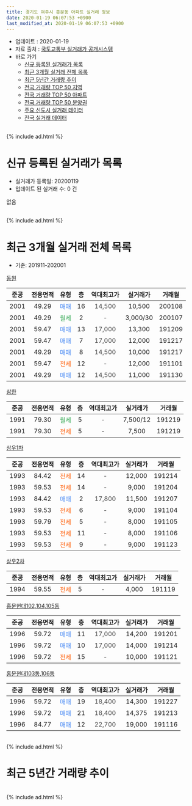 ```yaml
---
title: 경기도 여주시 홍문동 아파트 실거래 정보
date: 2020-01-19 06:07:53 +0900
last_modified_at: 2020-01-19 06:07:53 +0900
---
```


* 업데이트 : 2020-01-19
* 자료 출처 : [국토교통부 실거래가 공개시스템](http://rt.molit.go.kr)
* 바로 가기
    * [신규 등록된 실거래가 목록](#신규-등록된-실거래가-목록)
    * [최근 3개월 실거래 전체 목록](#최근-3개월-실거래-전체-목록)
    * [최근 5년간 거래량 추이](#최근-5년간-거래량-추이)
    * [전국 거래량 TOP 50 지역](https://apt-info.github.io/apt-trade-info/최근-3개월-전국에서-가장-거래가-많이-발생한-지역)
    * [전국 거래량 TOP 50 아파트](https://apt-info.github.io/apt-trade-info/최근-3개월-전국에서-가장-거래가-많이-발생한-아파트)
    * [전국 거래량 TOP 50 분양권](https://apt-info.github.io/apt-trade-info/최근-3개월-전국에서-가장-거래가-많이-발생한-분양권)
    * [주요 신도시 실거래 데이터](https://apt-info.github.io/apt-trade-info/주요-신도시)
    * [전국 실거래 데이터](https://apt-info.github.io/apt-trade-info/전국)
<br>
{% include ad.html %}
<br>

# 신규 등록된 실거래가 목록
* 실거래가 등록일: 20200119
* 업데이트 된 실거래 수: 0 건

없음

<br>
{% include ad.html %}
<br>

# 최근 3개월 실거래 전체 목록
* 기준: 201911-202001


[동원](https://search.naver.com/search.naver?query=%EA%B2%BD%EA%B8%B0%EB%8F%84+%EC%97%AC%EC%A3%BC%EC%8B%9C+%ED%99%8D%EB%AC%B8%EB%8F%99+%EB%8F%99%EC%9B%90)

|준공|전용면적|유형|층|역대최고가|실거래가|거래월|
|:---:|:---:|:---:|:---:|:---:|:---:|:---:|
|2001|49.29|<span style="color:#4285f3">매매</span>|16|<span style="color:#444444">14,500</span>|10,500|200108|
|2001|49.29|<span style="color:#34a853">월세</span>|2|<span style="color:#444444">-</span>|3,000/30|200107|
|2001|59.47|<span style="color:#4285f3">매매</span>|13|<span style="color:#444444">17,000</span>|13,300|191209|
|2001|59.47|<span style="color:#4285f3">매매</span>|7|<span style="color:#444444">17,000</span>|12,000|191217|
|2001|49.29|<span style="color:#4285f3">매매</span>|8|<span style="color:#444444">14,500</span>|10,000|191217|
|2001|59.47|<span style="color:#ff5a00">전세</span>|12|<span style="color:#444444">-</span>|12,000|191101|
|2001|49.29|<span style="color:#4285f3">매매</span>|12|<span style="color:#444444">14,500</span>|11,000|191130|

[삼한](https://search.naver.com/search.naver?query=%EA%B2%BD%EA%B8%B0%EB%8F%84+%EC%97%AC%EC%A3%BC%EC%8B%9C+%ED%99%8D%EB%AC%B8%EB%8F%99+%EC%82%BC%ED%95%9C)

|준공|전용면적|유형|층|역대최고가|실거래가|거래월|
|:---:|:---:|:---:|:---:|:---:|:---:|:---:|
|1991|79.30|<span style="color:#34a853">월세</span>|5|<span style="color:#444444">-</span>|7,500/12|191219|
|1991|79.30|<span style="color:#ff5a00">전세</span>|5|<span style="color:#444444">-</span>|7,500|191219|

[상우1차](https://search.naver.com/search.naver?query=%EA%B2%BD%EA%B8%B0%EB%8F%84+%EC%97%AC%EC%A3%BC%EC%8B%9C+%ED%99%8D%EB%AC%B8%EB%8F%99+%EC%83%81%EC%9A%B01%EC%B0%A8)

|준공|전용면적|유형|층|역대최고가|실거래가|거래월|
|:---:|:---:|:---:|:---:|:---:|:---:|:---:|
|1993|84.42|<span style="color:#ff5a00">전세</span>|14|<span style="color:#444444">-</span>|12,000|191214|
|1993|59.53|<span style="color:#ff5a00">전세</span>|14|<span style="color:#444444">-</span>|9,000|191204|
|1993|84.42|<span style="color:#4285f3">매매</span>|2|<span style="color:#444444">17,800</span>|11,500|191207|
|1993|59.53|<span style="color:#ff5a00">전세</span>|6|<span style="color:#444444">-</span>|9,000|191104|
|1993|59.79|<span style="color:#ff5a00">전세</span>|5|<span style="color:#444444">-</span>|8,000|191105|
|1993|59.53|<span style="color:#ff5a00">전세</span>|11|<span style="color:#444444">-</span>|8,000|191106|
|1993|59.53|<span style="color:#ff5a00">전세</span>|9|<span style="color:#444444">-</span>|9,000|191123|

[상우2차](https://search.naver.com/search.naver?query=%EA%B2%BD%EA%B8%B0%EB%8F%84+%EC%97%AC%EC%A3%BC%EC%8B%9C+%ED%99%8D%EB%AC%B8%EB%8F%99+%EC%83%81%EC%9A%B02%EC%B0%A8)

|준공|전용면적|유형|층|역대최고가|실거래가|거래월|
|:---:|:---:|:---:|:---:|:---:|:---:|:---:|
|1994|59.55|<span style="color:#ff5a00">전세</span>|5|<span style="color:#444444">-</span>|4,000|191119|

[홍문현대102,104,105동](https://search.naver.com/search.naver?query=%EA%B2%BD%EA%B8%B0%EB%8F%84+%EC%97%AC%EC%A3%BC%EC%8B%9C+%ED%99%8D%EB%AC%B8%EB%8F%99+%ED%99%8D%EB%AC%B8%ED%98%84%EB%8C%80102%2C104%2C105%EB%8F%99)

|준공|전용면적|유형|층|역대최고가|실거래가|거래월|
|:---:|:---:|:---:|:---:|:---:|:---:|:---:|
|1996|59.72|<span style="color:#4285f3">매매</span>|11|<span style="color:#444444">17,000</span>|14,200|191201|
|1996|59.72|<span style="color:#4285f3">매매</span>|10|<span style="color:#444444">17,000</span>|14,000|191214|
|1996|59.72|<span style="color:#ff5a00">전세</span>|15|<span style="color:#444444">-</span>|10,000|191121|

[홍문현대103동,106동](https://search.naver.com/search.naver?query=%EA%B2%BD%EA%B8%B0%EB%8F%84+%EC%97%AC%EC%A3%BC%EC%8B%9C+%ED%99%8D%EB%AC%B8%EB%8F%99+%ED%99%8D%EB%AC%B8%ED%98%84%EB%8C%80103%EB%8F%99%2C106%EB%8F%99)

|준공|전용면적|유형|층|역대최고가|실거래가|거래월|
|:---:|:---:|:---:|:---:|:---:|:---:|:---:|
|1996|59.72|<span style="color:#4285f3">매매</span>|19|<span style="color:#444444">18,400</span>|14,300|191227|
|1996|59.72|<span style="color:#4285f3">매매</span>|21|<span style="color:#444444">18,400</span>|14,375|191213|
|1996|84.77|<span style="color:#4285f3">매매</span>|12|<span style="color:#444444">22,700</span>|19,000|191116|


<br>
{% include ad.html %}
<br>

# 최근 5년간 거래량 추이


<div style="width:100%;">
    <canvas id="deal_progress" height="200"></canvas>
</div>

<script>
new Chart(document.getElementById("deal_progress"), {
    type: 'line',
    data: {
        labels: ['201501','201502','201503','201504','201505','201506','201507','201508','201509','201510','201511','201512','201601','201602','201603','201604','201605','201606','201607','201608','201609','201610','201611','201612','201701','201702','201703','201704','201705','201706','201707','201708','201709','201710','201711','201712','201801','201802','201803','201804','201805','201806','201807','201808','201809','201810','201811','201812','201901','201902','201903','201904','201905','201906','201907','201908','201909','201910','201911','201912','202001'],
        datasets: [{
            label: '매매',
            pointRadius: 1,
            data: [16, 11, 16, 12, 11, 18, 21, 13, 9, 7, 14, 6, 7, 10, 15, 12, 13, 11, 4, 9, 10, 10, 5, 8, 2, 9, 4, 5, 3, 5, 4, 7, 6, 1, 4, 6, 15, 6, 10, 3, 8, 3, 4, 5, 4, 9, 7, 5, 5, 8, 8, 5, 9, 5, 4, 7, 8, 6, 2, 8, 1],
            borderColor: "rgba(255, 201, 14, 1)",
            backgroundColor: "rgba(255, 201, 14, 0.5)",
            fill: false,
            lineTension: 0
        },{
            label: '전월세',
            pointRadius: 1,
            data: [18, 13, 16, 10, 11, 4, 10, 9, 11, 8, 9, 5, 9, 9, 17, 6, 9, 4, 7, 6, 8, 12, 11, 11, 9, 8, 13, 19, 7, 8, 3, 7, 4, 8, 6, 11, 9, 9, 11, 9, 9, 8, 6, 7, 5, 7, 8, 4, 10, 8, 13, 6, 6, 10, 5, 6, 7, 7, 7, 4, 1],
            borderColor: "rgba(0, 141, 185, 1)",
            backgroundColor: "rgba(0, 141, 185, 0.5)",
            fill: false,
            lineTension: 0
        }
        ]
    },
    options: {
        responsive: true,
        title: {
            display: false
        },
        tooltips: {
            mode: 'index',
            intersect: false
        },
        hover: {
            mode: 'nearest',
            intersect: true
        },
        scales: {
            xAxes: [{
                display: true,
                scaleLabel: {
                    display: true,
                    labelString: '년/월'
                }
            }],
            yAxes: [{
                display: true,
                ticks: {
                    suggestedMin: 0,
                },
                scaleLabel: {
                    display: true,
                    labelString: '실거래 수'
                }
            }]
        }
    }
});

</script>


<br>
{% include ad.html %}
<br>

